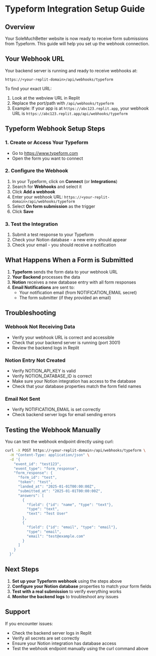# Typeform Integration Setup Guide

## Overview
Your SoleMuchBetter website is now ready to receive form submissions from Typeform. This guide will help you set up the webhook connection.

## Your Webhook URL
Your backend server is running and ready to receive webhooks at:
```
https://<your-replit-domain>/api/webhooks/typeform
```

To find your exact URL:
1. Look at the webview URL in Replit
2. Replace the port/path with `/api/webhooks/typeform`
3. Example: If your app is at `https://abc123.replit.app`, your webhook URL is `https://abc123.replit.app/api/webhooks/typeform`

## Typeform Webhook Setup Steps

### 1. Create or Access Your Typeform
- Go to https://www.typeform.com
- Open the form you want to connect

### 2. Configure the Webhook
1. In your Typeform, click on **Connect** (or **Integrations**)
2. Search for **Webhooks** and select it
3. Click **Add a webhook**
4. Enter your webhook URL: `https://<your-replit-domain>/api/webhooks/typeform`
5. Select **On form submission** as the trigger
6. Click **Save**

### 3. Test the Integration
1. Submit a test response to your Typeform
2. Check your Notion database - a new entry should appear
3. Check your email - you should receive a notification

## What Happens When a Form is Submitted

1. **Typeform** sends the form data to your webhook URL
2. **Your Backend** processes the data
3. **Notion** receives a new database entry with all form responses
4. **Email Notifications** are sent to:
   - Your notification email (from NOTIFICATION_EMAIL secret)
   - The form submitter (if they provided an email)

## Troubleshooting

### Webhook Not Receiving Data
- Verify your webhook URL is correct and accessible
- Check that your backend server is running (port 3001)
- Review the backend logs in Replit

### Notion Entry Not Created
- Verify NOTION_API_KEY is valid
- Verify NOTION_DATABASE_ID is correct
- Make sure your Notion integration has access to the database
- Check that your database properties match the form field names

### Email Not Sent
- Verify NOTIFICATION_EMAIL is set correctly
- Check backend server logs for email sending errors

## Testing the Webhook Manually

You can test the webhook endpoint directly using curl:

```bash
curl -X POST https://<your-replit-domain>/api/webhooks/typeform \
  -H "Content-Type: application/json" \
  -d '{
    "event_id": "test123",
    "event_type": "form_response",
    "form_response": {
      "form_id": "test",
      "token": "test",
      "landed_at": "2025-01-01T00:00:00Z",
      "submitted_at": "2025-01-01T00:00:00Z",
      "answers": [
        {
          "field": {"id": "name", "type": "text"},
          "type": "text",
          "text": "Test User"
        },
        {
          "field": {"id": "email", "type": "email"},
          "type": "email",
          "email": "test@example.com"
        }
      ]
    }
  }'
```

## Next Steps

1. **Set up your Typeform webhook** using the steps above
2. **Configure your Notion database** properties to match your form fields
3. **Test with a real submission** to verify everything works
4. **Monitor the backend logs** to troubleshoot any issues

## Support

If you encounter issues:
- Check the backend server logs in Replit
- Verify all secrets are set correctly
- Ensure your Notion integration has database access
- Test the webhook endpoint manually using the curl command above
